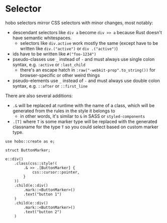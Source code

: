 # Selector

hobo selectors mirror CSS selectors with minor changes, most notably:

* descendant selectors like `div a` become `div >> a` because Rust doesn't have semantic whitespaces.
	* selectors like `div.active` work mostly the same (except have to be written like `div.("active")` or `div .("active")`)
* ids have to be written like `#("foo-1234")`
* pseudo-classes use `_` instead of `-` and must always use single colon syntax, e.g. `:active` or `:last_child`
	* there's an escape hatch in `:raw("-webkit-prop".to_string())` for browser-specific or other weird things
* pseudo-elements use `_` instead of `-` and must always use double colon syntax, e.g. `::after` or `::first_line`

There are also several additions:

* `.&` will be replaced at runtime with the name of a class, which will be generated from the rules in the style it belongs to
	* in other words, it's similar to `&` in SASS or `styled-components`
* `.[T]` where `T` is some marker type will be replaced with the generated classname for the type `T` so you could select based on custom marker type.

```rust,noplaypen
use hobo::create as e;

struct ButtonMarker;

e::div()
    .class(css::style!(
        .& >> .[ButtonMarker] {
            css::cursor::pointer,
        }
    ))
    .child(e::div()
        .mark::<ButtonMarker>()
        .text("button 1")
    )
    .child(e::div()
        .mark::<ButtonMarker>()
        .text("button 2")
    )
```

